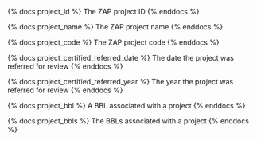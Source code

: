 {% docs project_id %}
The ZAP project ID
{% enddocs %}

{% docs project_name %}
The ZAP project name
{% enddocs %}

{% docs project_code %}
The ZAP project code
{% enddocs %}

{% docs project_certified_referred_date %}
The date the project was referred for review
{% enddocs %}

{% docs project_certified_referred_year %}
The year the project was referred for review
{% enddocs %}

{% docs project_bbl %}
A BBL associated with a project
{% enddocs %}

{% docs project_bbls %}
The BBLs associated with a project
{% enddocs %}